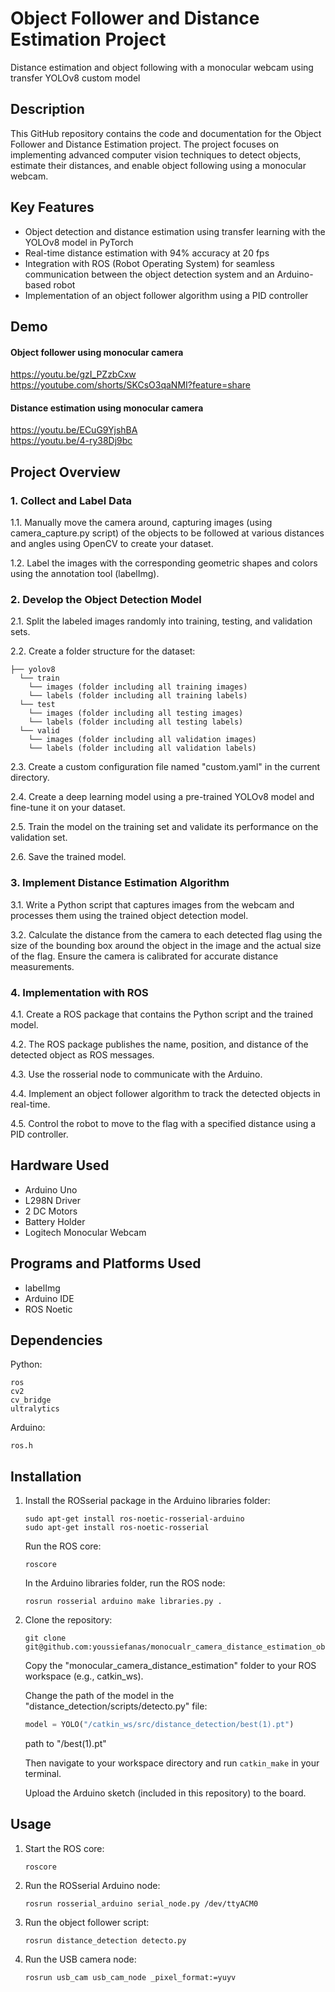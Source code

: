 # Object Follower and Distance Estimation Project

Distance estimation and object following with a monocular webcam using transfer YOLOv8 custom model

## Description
This GitHub repository contains the code and documentation for the Object Follower and Distance Estimation project. The project focuses on implementing advanced computer vision techniques to detect objects, estimate their distances, and enable object following using a monocular webcam.

## Key Features
- Object detection and distance estimation using transfer learning with the YOLOv8 model in PyTorch
- Real-time distance estimation with 94% accuracy at 20 fps
- Integration with ROS (Robot Operating System) for seamless communication between the object detection system and an Arduino-based robot
- Implementation of an object follower algorithm using a PID controller

## Demo
#### Object follower using monocular camera  
https://youtu.be/gzI_PZzbCxw  
https://youtube.com/shorts/SKCsO3qaNMI?feature=share  

#### Distance estimation using monocular camera  
https://youtu.be/ECuG9YjshBA  
https://youtu.be/4-ry38Dj9bc  

## Project Overview

### 1. Collect and Label Data

1.1. Manually move the camera around, capturing images (using camera_capture.py script) of the objects to be followed at various distances and angles using OpenCV to create your dataset.

1.2. Label the images with the corresponding geometric shapes and colors using the annotation tool (labelImg).

### 2. Develop the Object Detection Model

2.1. Split the labeled images randomly into training, testing, and validation sets.

2.2. Create a folder structure for the dataset:
   ```
   ├── yolov8
     └── train
       └── images (folder including all training images)
       └── labels (folder including all training labels)
     └── test
       └── images (folder including all testing images)
       └── labels (folder including all testing labels)
     └── valid
       └── images (folder including all validation images)
       └── labels (folder including all validation labels)
   ```

2.3. Create a custom configuration file named "custom.yaml" in the current directory.

2.4. Create a deep learning model using a pre-trained YOLOv8 model and fine-tune it on your dataset.

2.5. Train the model on the training set and validate its performance on the validation set.

2.6. Save the trained model.

### 3. Implement Distance Estimation Algorithm

3.1. Write a Python script that captures images from the webcam and processes them using the trained object detection model.

3.2. Calculate the distance from the camera to each detected flag using the size of the bounding box around the object in the image and the actual size of the flag. Ensure the camera is calibrated for accurate distance measurements.

### 4. Implementation with ROS

4.1. Create a ROS package that contains the Python script and the trained model.

4.2. The ROS package publishes the name, position, and distance of the detected object as ROS messages.

4.3. Use the rosserial node to communicate with the Arduino.

4.4. Implement an object follower algorithm to track the detected objects in real-time.

4.5. Control the robot to move to the flag with a specified distance using a PID controller.

## Hardware Used

- Arduino Uno
- L298N Driver
- 2 DC Motors
- Battery Holder
- Logitech Monocular Webcam

## Programs and Platforms Used

- labelImg
- Arduino IDE
-  ROS Noetic

## Dependencies

Python:
```
ros
cv2
cv_bridge
ultralytics
```

Arduino:
```
ros.h
```

## Installation

1. Install the ROSserial package in the Arduino libraries folder:
   ```
   sudo apt-get install ros-noetic-rosserial-arduino
   sudo apt-get install ros-noetic-rosserial
   ```

   Run the ROS core:
   ```
   roscore
   ```

   In the Arduino libraries folder, run the ROS node:
   ```
   rosrun rosserial arduino make libraries.py .
   ```

2. Clone the repository:
   ```
   git clone git@github.com:youssiefanas/monocualr_camera_distance_estimation_obejct_follower.git
   ```

   Copy the "monocular_camera_distance_estimation" folder to your ROS workspace (e.g., catkin_ws).

   Change the path of the model in the "distance_detection/scripts/detecto.py" file:
   ```python
   model = YOLO("/catkin_ws/src/distance_detection/best(1).pt")
   ```
   path to "/best(1).pt"
   

   Then navigate to your workspace directory and run `catkin_make` in your terminal.

   Upload the Arduino sketch (included in this repository) to the board.

## Usage

1. Start the ROS core:
   ```
   roscore
   ```

2. Run the ROSserial Arduino node:
   ```
   rosrun rosserial_arduino serial_node.py /dev/ttyACM0
   ```

3. Run the object follower script:
   ```
   rosrun distance_detection detecto.py
   ```

4. Run the USB camera node:
   ```
   rosrun usb_cam usb_cam_node _pixel_format:=yuyv
   ```
